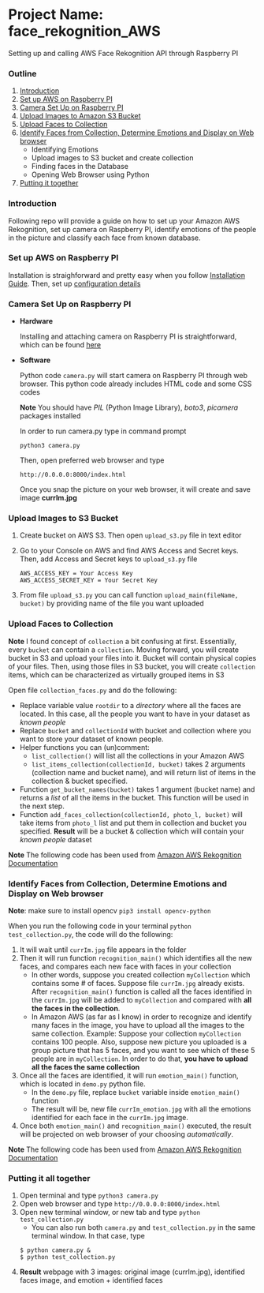 # Project Name: face_rekognition_AWS
Setting up and calling AWS Face Rekognition API through Raspberry PI


### Outline
1. [Introduction](#introduction)
2. [Set up AWS on Raspberry PI](#set-up-aws-on-raspberry-pi)
3. [Camera Set Up on Raspberry PI](#camera-set-up-on-raspberry-pi)
4. [Upload Images to Amazon S3 Bucket](#upload-images-to-s3-bucket)
5. [Upload Faces to Collection](#upload-faces-to-collection)
6. [Identify Faces from Collection, Determine Emotions and Display on Web browser](identify-faces-from-collection-determin-emotions-and-display-on-web-browser)
   - Identifying Emotions
   - Upload images to S3 bucket and create collection
   - Finding faces in the Database
   - Opening Web Browser using Python
5. [Putting it together](putting-it-all-together)

### Introduction
Following repo will provide a guide on how to set up your Amazon AWS Rekognition, set up camera on Raspberry PI, 
identify emotions of the people in the picture and classify each face from known database.

### Set up AWS on Raspberry PI

Installation is straighforward and pretty easy when you follow [Installation Guide]( http://boto3.readthedocs.io/en/latest/guide/quickstart.html#installation). Then, set up [configuration details]( http://boto3.readthedocs.io/en/latest/guide/quickstart.html#configuration)
 

### Camera Set Up on Raspberry PI

  - **Hardware**
      
      Installing and attaching camera on Raspberry PI is straightforward, which can be found [here](https://projects.raspberrypi.org/en/projects/getting-started-with-picamera/4)
  - **Software**
  
    Python code `camera.py` will start camera on Raspberry PI through web browser. This python code already includes HTML code and some CSS
    codes
    
    **Note** You should have *PIL* (Python Image Library), *boto3*, *picamera* packages installed
    
    In order to run camera.py type in command prompt
    ```
    python3 camera.py
    ```
    Then, open preferred web browser and type 
    ```
    http://0.0.0.0:8000/index.html
    ```
    
    Once you snap the picture on your web browser, it will create and save image **currIm.jpg**
    
 ### Upload Images to S3 Bucket
 1. Create bucket on AWS S3. Then open `upload_s3.py` file in text editor
 
 2. Go to your Console on AWS and find AWS Access and Secret keys. Then, add Access and Secret keys to `upload_s3.py` file
    ```
    AWS_ACCESS_KEY = Your Access Key
    AWS_ACCESS_SECRET_KEY = Your Secret Key 
    ```
3. From file `upload_s3.py` you can call function `upload_main(fileName, bucket)` by providing name of the file you want uploaded


### Upload Faces to Collection

**Note** I found concept of `collection` a bit confusing at first. Essentially, every `bucket` can contain a `collection`. Moving forward, you will create bucket in S3 and upload your files into it. Bucket will contain physical copies of your files. Then, using those files in S3 bucket, you will create `collection` items, which can be characterized as virtually grouped items in S3

Open file `collection_faces.py` and do the following:

 - Replace variable value `rootdir` to a *directory* where all the faces are located. In this case, all the people you want to have in your
 dataset as *known people*
 - Replace `bucket` and `collectionId` with bucket and collection where you want to store your dataset of known people.
 - Helper functions you can (un)comment:
   - `list_collection()` will list all the collections in your Amazon AWS
   - `list_items_collection(collectionId, bucket)` takes 2 arguments (collection name and bucket name), and will return list of items
   in the collection & bucket specified.
 - Function `get_bucket_names(bucket)` takes 1 argument (bucket name) and returns a *list* of all the items in the bucket. This function will
 be used in the next step.
 - Function `add_faces_collection(collectionId, photo_l, bucket)` will take items from `photo_l` list and put them in collection
 and bucket you specified. **Result** will be a bucket & collection which will contain your *known people* dataset

**Note** The following code has been used from [Amazon AWS Rekognition Documentation](https://docs.aws.amazon.com/rekognition/latest/dg/create-collection-procedure.html)

### Identify Faces from Collection, Determine Emotions and Display on Web browser

**Note**: make sure to install opencv `pip3 install opencv-python`

When you run the following code in your terminal `python test_collection.py`, the code will do the following:
  1. It will wait until `currIm.jpg` file appears in the folder
  2. Then it will run function `recognition_main()` which identifies all the new faces, and compares each new face with faces in your collection
     - In other words, suppose you created collection `myCollection` which contains some # of faces. Suppose file `currIm.jpg` already exists.
     After `recognition_main()` function is called all the faces identified in the `currIm.jpg` will be added to `myCollection` and compared
     with **all the faces in the collection**. 
     - In Amazon AWS (as far as I know) in order to recognize and identify many faces in the image, you have to upload all the images to 
     the same collection. Example: Suppose your collection `myCollection` contains 100 people. Also, suppose new picture you uploaded 
     is a group picture that has 5 faces, and you want to see which of these 5 people are in `myCollection`. In order to do that, **you have to
     upload all the faces the same collection** 
  3. Once all the faces are identified, it will run `emotion_main()` function, which is located in `demo.py` python file. 
     - In the `demo.py` file, replace `bucket` variable inside `emotion_main()` function
     - The result will be, new file `currIm_emotion.jpg` with all the emotions identified for each face in the `currIm.jpg` image.
  4. Once both `emotion_main()` and `recognition_main()` executed, the result will be projected on web browser of your choosing *automatically*. 
  
 
 **Note** The following code has been used from [Amazon AWS Rekognition Documentation](https://docs.aws.amazon.com/rekognition/latest/dg/search-face-with-id-procedure.html)


### Putting it all together
1. Open terminal and type `python3 camera.py`
2. Open web browser and type `http://0.0.0.0:8000/index.html`
3. Open new terminal window, or new tab and type `python test_collection.py`
   - You can also run both `camera.py` and `test_collection.py` in the same terminal window. In that case, type 
   ```
   $ python camera.py &
   $ python test_collection.py
   ```
 4. **Result** webpage with 3 images: original image (currIm.jpg), identified faces image, and emotion + identified faces

